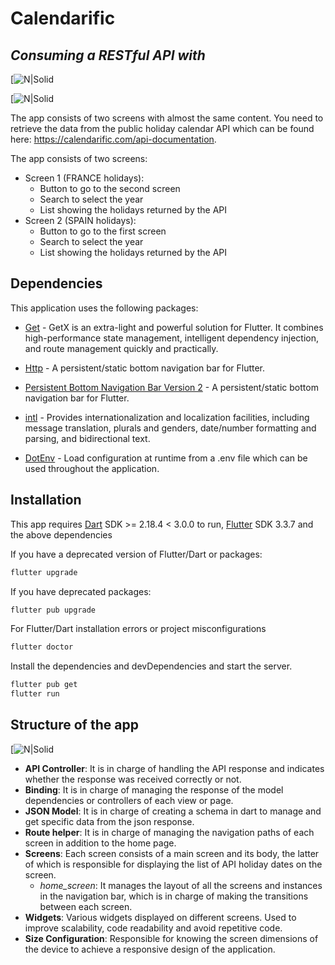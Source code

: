# Calendarific
## _Consuming a RESTful API with_ 


[![N|Solid](https://i.imgur.com/D006WqG.png)

[![N|Solid](https://i.imgur.com/8sS4zBN.png)

The app consists of two screens with almost the same content. You need to retrieve the data from the public holiday calendar API which can be found here: https://calendarific.com/api-documentation.

The app consists of two screens: 
- Screen 1 (FRANCE holidays):
    - Button to go to the second screen 
    - Search to select the year 
    - List showing the holidays returned by the API 
- Screen 2 (SPAIN holidays):
    - Button to go to the first screen 
    - Search to select the year 
    - List showing the holidays returned by the API 

## Dependencies

This application uses the following packages:

- [Get](https://pub.dev/packages/get) - GetX is an extra-light and powerful solution for Flutter. It combines high-performance state management, intelligent dependency injection, and route management quickly and practically.
- [Http](https://pub.dev/packages/http) - A persistent/static bottom navigation bar for Flutter.
- [Persistent Bottom Navigation Bar Version 2](https://pub.dev/packages/persistent_bottom_nav_bar_v2) - A persistent/static bottom navigation bar for Flutter.

- [intl](https://pub.dev/packages/intl) - Provides internationalization and localization facilities, including message translation, plurals and genders, date/number formatting and parsing, and bidirectional text.

- [DotEnv](https://pub.dev/packages/dotenv) - Load configuration at runtime from a .env file which can be used throughout the application.

## Installation

This app requires [Dart](https://dart.dev/) SDK >= 2.18.4 < 3.0.0 to run,  [Flutter](https://flutter.dev/brand) SDK 3.3.7 and the above dependencies

If you have a deprecated version of Flutter/Dart or packages: 
```sh
flutter upgrade
```
If you have deprecated packages: 
```sh
flutter pub upgrade
```
For Flutter/Dart installation errors or project misconfigurations
```sh
flutter doctor
```
Install the dependencies and devDependencies and start the server.

```sh
flutter pub get
flutter run
```

## Structure of the app
[![N|Solid](https://i.imgur.com/uaRBLLo.png)

- **API Controller**: It is in charge of handling the API response and indicates whether the response was received correctly or not.
- **Binding**: It is in charge of managing the response of the model dependencies or controllers of each view or page. 
- **JSON Model**: It is in charge of creating a schema in dart to manage and get specific data from the json response.
- **Route helper**: It is in charge of managing the navigation paths of each screen in addition to the home page.
- **Screens**: Each screen consists of a main screen and its body, the latter of which is responsible for displaying the list of API holiday dates on the screen. 
    - *home_screen*: It manages the layout of all the screens and instances in the navigation bar, which is in charge of making the transitions between each screen.
- **Widgets**: Various widgets displayed on different screens. Used to improve scalability, code readability and avoid repetitive code.
- **Size Configuration**: Responsible for knowing the screen dimensions of the device to achieve a responsive design of the application.
